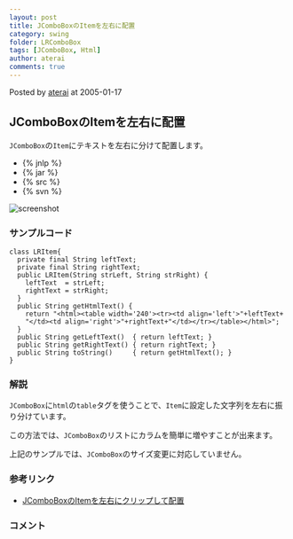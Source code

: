 ```yaml
---
layout: post
title: JComboBoxのItemを左右に配置
category: swing
folder: LRComboBox
tags: [JComboBox, Html]
author: aterai
comments: true
---
```


Posted by [aterai](http://terai.xrea.jp/aterai.html) at 2005-01-17

## JComboBoxのItemを左右に配置
`JComboBox`の`Item`にテキストを左右に分けて配置します。

- {% jnlp %}
- {% jar %}
- {% src %}
- {% svn %}

<!-- dummy comment line for breaking list -->

![screenshot](https://lh3.googleusercontent.com/_9Z4BYR88imo/TQTPk2QD9aI/AAAAAAAAAeM/xrl0d1ms74g/s800/LRComboBox.png)

### サンプルコード
<pre class="prettyprint"><code>class LRItem{
  private final String leftText;
  private final String rightText;
  public LRItem(String strLeft, String strRight) {
    leftText  = strLeft;
    rightText = strRight;
  }
  public String getHtmlText() {
    return "&lt;html&gt;&lt;table width='240'&gt;&lt;tr&gt;&lt;td align='left'&gt;"+leftText+
    "&lt;/td&gt;&lt;td align='right'&gt;"+rightText+"&lt;/td&gt;&lt;/tr&gt;&lt;/table&gt;&lt;/html&gt;";
  }
  public String getLeftText()  { return leftText; }
  public String getRightText() { return rightText; }
  public String toString()     { return getHtmlText(); }
}
</code></pre>

### 解説
`JComboBox`に`html`の`table`タグを使うことで、`Item`に設定した文字列を左右に振り分けています。

この方法では、`JComboBox`のリストにカラムを簡単に増やすことが出来ます。

上記のサンプルでは、`JComboBox`のサイズ変更に対応していません。

### 参考リンク
- [JComboBoxのItemを左右にクリップして配置](http://terai.xrea.jp/Swing/ClippedLRComboBox.html)

<!-- dummy comment line for breaking list -->

### コメント
